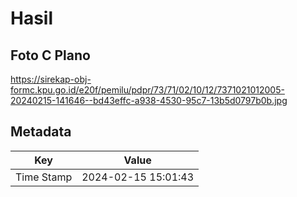 # Hasil

## Foto C Plano

https://sirekap-obj-formc.kpu.go.id/e20f/pemilu/pdpr/73/71/02/10/12/7371021012005-20240215-141646--bd43effc-a938-4530-95c7-13b5d0797b0b.jpg


## Metadata

| Key        | Value               |
| ---------- | ------------------- |
| Time Stamp | 2024-02-15 15:01:43 |



